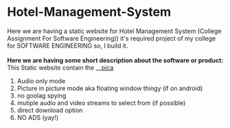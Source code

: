 # Hotel-Management-System
Here we are having a static website for Hotel Management System (College Assignment For Software Engineering))
it's required project of my college for SOFTWARE ENGINEERING so, I build it. <br><br>
**Here we are having some short description about the software or product:**<br>
      This Static website contain the __[pica](https://nodeca.github.io/pica/demo/)
1. Audio only mode
2. Picture in picture mode aka floating window thingy (if on android)
3. no goolag spying
4. mutiple audio and video streams to select from (if possible)
5. direct download option
6. NO ADS (yay!)
